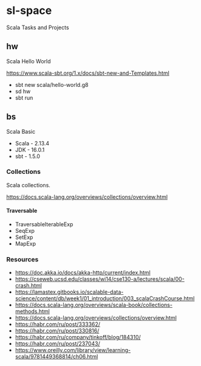 # sl-space
Scala Tasks and Projects

## hw

Scala Hello World

https://www.scala-sbt.org/1.x/docs/sbt-new-and-Templates.html

* sbt new scala/hello-world.g8
* sd hw
* sbt run

## bs

Scala Basic

* Scala - 2.13.4
* JDK - 16.0.1
* sbt - 1.5.0

### Collections

Scala collections.

https://docs.scala-lang.org/overviews/collections/overview.html

#### Traversable

* TraversableIterableExp
* SeqExp
* SetExp
* MapExp

### Resources

* https://doc.akka.io/docs/akka-http/current/index.html
* https://cseweb.ucsd.edu/classes/wi14/cse130-a/lectures/scala/00-crash.html
* https://lamastex.gitbooks.io/scalable-data-science/content/db/week1/01_introduction/003_scalaCrashCourse.html
* https://docs.scala-lang.org/overviews/scala-book/collections-methods.html
* https://docs.scala-lang.org/overviews/collections/overview.html
* https://habr.com/ru/post/333362/
* https://habr.com/ru/post/330816/
* https://habr.com/ru/company/tinkoff/blog/184310/
* https://habr.com/ru/post/237043/
* https://www.oreilly.com/library/view/learning-scala/9781449368814/ch06.html
